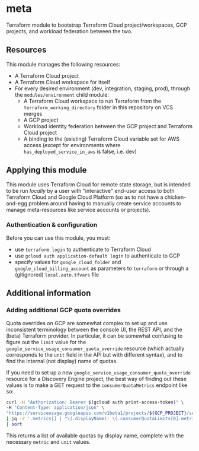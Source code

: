 # meta
Terraform module to bootstrap Terraform Cloud project/workspaces, GCP projects, and workload
federation between the two.

## Resources
This module manages the following resources:
- A Terraform Cloud project
- A Terraform Cloud workspace for itself
- For every desired environment (dev, integration, staging, prod), through the `modules/environment`
  child module:
  - A Terraform Cloud workspace to run Terraform from the `terraform_working_directory` folder in
    this repository on VCS merges
  - A GCP project
  - Workload identity federation between the GCP project and Terraform Cloud project
  - A binding to the (existing) Terraform Cloud variable set for AWS access (except for environments
    where `has_deployed_service_in_aws` is false, i.e. dev)

## Applying this module
This module uses Terraform Cloud for remote state storage, but is intended to be run *locally* by a
user with "interactive" end-user access to both Terraform Cloud and Google Cloud Platform (so as to
not have a chicken-and-egg problem around having to manually create service accounts to manage
meta-resources like service accounts or projects).

### Authentication & configuration
Before you can use this module, you must:
- use `terraform login` to authenticate to Terraform Cloud
- use `gcloud auth application-default login` to authenticate to GCP
- specify values for `google_cloud_folder` and `google_cloud_billing_account` as parameters to
  `terraform` or through a (gitignored) `local.auto.tfvars` file

## Additional information
### Adding additional GCP quota overrides
Quota overrides on GCP are somewhat complex to set up and use inconsistent terminology between the
console UI, the REST API, and the (beta) Terraform provider. In particular, it can be somewhat
confusing to figure out the `limit` value for the `google_service_usage_consumer_quota_override`
resource (which actually corresponds to the `unit` field in the API but with different syntax), and
to find the internal (not display) name of quotas.

If you need to set up a new `google_service_usage_consumer_quota_override` resource for a Discovery
Engine project, the best way of finding out these values is to make a GET request to the
`consumerQuotaMetrics` endpoint like so:

```bash
curl -H "Authorization: Bearer $(gcloud auth print-access-token)" \
-H "Content-Type: application/json" \
"https://serviceusage.googleapis.com/v1beta1/projects/${GCP_PROJECT}/services/discoveryengine.googleapis.com/consumerQuotaMetrics" \
| jq -r '.metrics[] | "\(.displayName): \(.consumerQuotaLimits[0].metric) (\(.consumerQuotaLimits[0].unit | gsub("[1\\{\\}]";"")))"' \
| sort
```

This returns a list of available quotas by display name, complete with the necessary `metric` and
`unit` values.
